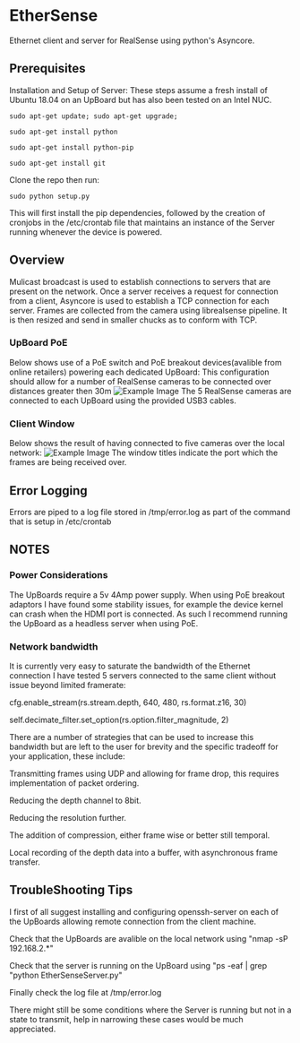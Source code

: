 # EtherSense
Ethernet client and server for RealSense using python's Asyncore.

## Prerequisites
Installation and Setup of Server:
These steps assume a fresh install of Ubuntu 18.04 on an UpBoard but has also been tested on an Intel NUC.

```
sudo apt-get update; sudo apt-get upgrade; 

sudo apt-get install python

sudo apt-get install python-pip  

sudo apt-get install git
```

Clone the repo then run:

```
sudo python setup.py
```

This will first install the pip dependencies, followed by the creation of cronjobs in the /etc/crontab file that maintains an instance of the Server running whenever the device is powered. 

## Overview
Mulicast broadcast is used to establish connections to servers that are present on the network. 
Once a server receives a request for connection from a client, Asyncore is used to establish a TCP connection for each server. 
Frames are collected from the camera using librealsense pipeline. It is then resized and send in smaller chucks as to conform with TCP.

### UpBoard PoE 
Below shows use of a PoE switch and PoE breakout devices(avalible from online retailers) powering each dedicated UpBoard: 
This configuration should allow for a number of RealSense cameras to be connected over distances greater then 30m 
![Example Image](https://github.com/krejov100/EtherSense/blob/master/UpBoardSwitch.JPG)
The 5 RealSense cameras are connected to each UpBoard using the provided USB3 cables.

### Client Window
Below shows the result of having connected to five cameras over the local network: 
![Example Image](https://github.com/krejov100/EtherSense/blob/master/MultiCameraEthernet.png)
The window titles indicate the port which the frames are being received over.

## Error Logging
Errors are piped to a log file stored in /tmp/error.log as part of the command that is setup in /etc/crontab

## NOTES

### Power Considerations
The UpBoards require a 5v 4Amp power supply. When using PoE breakout adaptors I have found some stability issues, for example the device kernel can crash when the HDMI port is connected. As such I recommend running the UpBoard as a headless server when using PoE. 

### Network bandwidth
It is currently very easy to saturate the bandwidth of the Ethernet connection I have tested 5 servers connected to the same client without issue beyond limited framerate:

cfg.enable_stream(rs.stream.depth, 640, 480, rs.format.z16, 30)

self.decimate_filter.set_option(rs.option.filter_magnitude, 2)

There are a number of strategies that can be used to increase this bandwidth but are left to the user for brevity and the specific tradeoff for your application, these include:

Transmitting frames using UDP and allowing for frame drop, this requires implementation of packet ordering.

Reducing the depth channel to 8bit.

Reducing the resolution further.

The addition of compression, either frame wise or better still temporal.

Local recording of the depth data into a buffer, with asynchronous frame transfer.
 
## TroubleShooting Tips

I first of all suggest installing and configuring openssh-server on each of the UpBoards allowing remote connection from the client machine.

Check that the UpBoards are avalible on the local network using "nmap -sP 192.168.2.*"

Check that the server is running on the UpBoard using "ps -eaf | grep "python EtherSenseServer.py"

Finally check the log file at /tmp/error.log

There might still be some conditions where the Server is running but not in a state to transmit, help in narrowing these cases would be much appreciated. 

